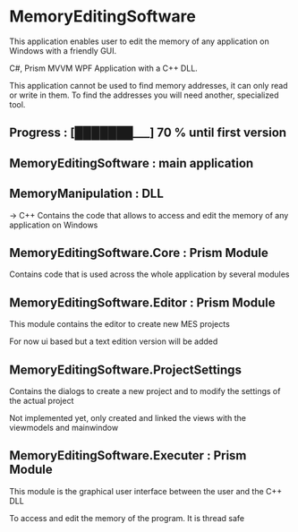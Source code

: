 # MemoryEditingSoftware

This application enables user to edit the memory of any application on Windows with a friendly GUI.

C#, Prism MVVM WPF Application with a C++ DLL.

This application cannot be used to find memory addresses, it can only read or write in them. To find the addresses you will need another, specialized tool.

## Progress : [███████___] 70 % until first version

## MemoryEditingSoftware : main application


## MemoryManipulation : DLL
-> C++
Contains the code that allows to access and edit the memory of any application on Windows

## MemoryEditingSoftware.Core : Prism Module
Contains code that is used across the whole application by several modules

## MemoryEditingSoftware.Editor : Prism Module
This module contains the editor to create new MES projects

For now ui based but a text edition version will be added

## MemoryEditingSoftware.ProjectSettings
Contains the dialogs to create a new project and to modify the settings of the actual project

Not implemented yet, only created and linked the views with the viewmodels and mainwindow

## MemoryEditingSoftware.Executer : Prism Module
This module is the graphical user interface between the user and the C++ DLL

To access and edit the memory of the program. It is thread safe
